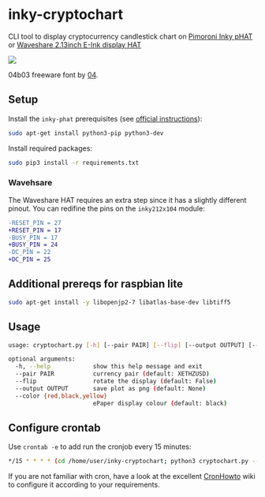 # inky-cryptochart

CLI tool to display cryptocurrency candlestick chart on [Pimoroni Inky pHAT](https://shop.pimoroni.com/products/inky-phat) or [Waveshare 2.13inch E-Ink display HAT](https://www.waveshare.com/2.13inch-e-paper-hat-b.htm)

![](https://github.com/DurandA/inky-cryptochart/wiki/images/inky-cryptochart.jpg)

04b03 freeware font by [04](http://www.04.jp.org/).

## Setup

Install the `inky-phat` prerequisites (see [official instructions](https://github.com/pimoroni/inky-phat#installing)):

```bash
sudo apt-get install python3-pip python3-dev
```

Install required packages:

```bash
sudo pip3 install -r requirements.txt
```

### Wavehsare

The Waveshare HAT requires an extra step since it has a slightly different pinout. You can redifine the pins on the `inky212x104` module:

```diff
-RESET_PIN = 27
+RESET_PIN = 17
-BUSY_PIN = 17
+BUSY_PIN = 24
-DC_PIN = 22
+DC_PIN = 25
```

## Additional prereqs for raspbian lite

```bash
sudo apt-get install -y libopenjp2-7 libatlas-base-dev libtiff5
```

## Usage

```bash
usage: cryptochart.py [-h] [--pair PAIR] [--flip] [--output OUTPUT] [--color {red,black,yellow}]

optional arguments:
  -h, --help            show this help message and exit
  --pair PAIR           currency pair (default: XETHZUSD)
  --flip                rotate the display (default: False)
  --output OUTPUT       save plot as png (default: None)
  --color {red,black,yellow}
                        ePaper display colour (default: black)
```

## Configure crontab

Use `crontab -e` to add run the cronjob every 15 minutes:

```bash
*/15 * * * * (cd /home/user/inky-cryptochart; python3 cryptochart.py --pair XETHZUSD --flip)
```

If you are not familiar with cron, have a look at the excellent [CronHowto](https://help.ubuntu.com/community/CronHowto) wiki to configure it according to your requirements.

